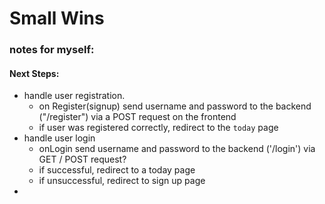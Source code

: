 # Small Wins


### notes for myself: 

#### Next Steps: 
- handle user registration. 
    - on Register(signup) send username and password to the backend ("/register") via a POST request on the frontend
    - if user was registered correctly, redirect to the `today` page
- handle user login
    - onLogin send username and password to the backend ('/login') via GET / POST request? 
    - if successful, redirect to a today page
    - if unsuccessful, redirect to sign up page
- 
